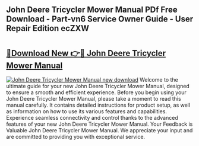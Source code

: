 ## John Deere Tricycler Mower Manual PDf Free Download - Part-vn6 Service Owner Guide - User Repair Edition ecZXW

# <h2><a href="http://bc84725.oget.top/?id=John+Deere+Tricycler+Mower+Manual">🔗Download New 👉🔴 John Deere Tricycler Mower Manual</a></h2>

[![John Deere Tricycler Mower Manual new download](https://i.imgur.com/5g1atiW.png)](http://bc84725.oget.top/?id=John+Deere+Tricycler+Mower+Manual)
Welcome to the ultimate guide for your new John Deere Tricycler Mower Manual, designed to ensure a smooth and efficient experience. Before you begin using your John Deere Tricycler Mower Manual, please take a moment to read this manual carefully. It contains detailed instructions for product setup, as well as information on how to use its various features and capabilities. Experience seamless connectivity and control thanks to the advanced features of your new John Deere Tricycler Mower Manual. Your Feedback is Valuable John Deere Tricycler Mower Manual. We appreciate your input and are committed to providing you with exceptional service.
